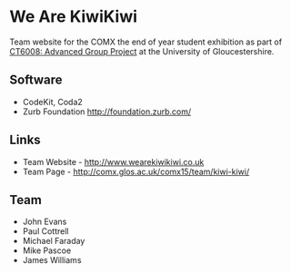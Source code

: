 # We Are KiwiKiwi

Team website for the COMX the end of year student exhibition as part of [CT6008: Advanced Group Project](http://www.glos.ac.uk/courses/descriptors/pages/ct6008-advanced-group-project.aspx) at the University of Gloucestershire. 

## Software

- CodeKit, Coda2
- Zurb Foundation http://foundation.zurb.com/

## Links

- Team Website - http://www.wearekiwikiwi.co.uk
- Team Page - http://comx.glos.ac.uk/comx15/team/kiwi-kiwi/

## Team

- John Evans
- Paul Cottrell
- Michael Faraday
- Mike Pascoe
- James Williams
